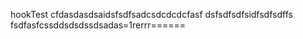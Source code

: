 hookTest
cfdasdasdsaidsfsdfsadcsdcdcdcfasf
dsfsdfsdfsidfsdfsdffs
fsdfasfcssddsdsdssdsadas=1rerrr======
